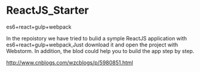 # ReactJS_Starter
es6+react+gulp+webpack

In the repoistory we have tried to bulid a symple ReactJS application with es6+react+gulp+webpack,Just download it and open the project with Webstorm. 
In addition, the blod could help you to build the app step by step.

http://www.cnblogs.com/wzcblogs/p/5980851.html
